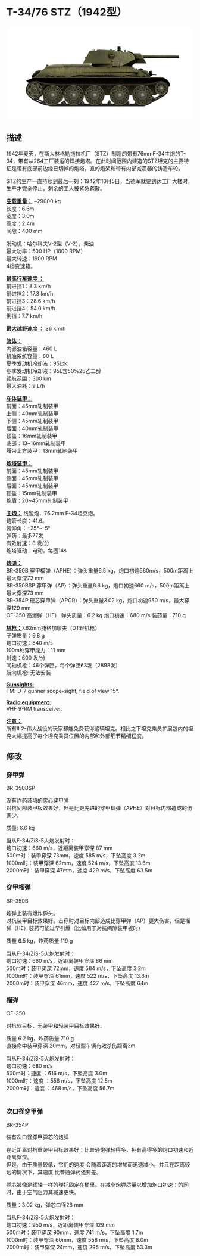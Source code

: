 # T-34/76 STZ（1942型）  
  
![_t34-76stz](../images/_t34-76stz.png)  
  
## 描述  
  
1942年夏天，在斯大林格勒拖拉机厂（STZ）制造的带有76mmF-34主炮的T-34，带有从264工厂装运的焊接炮塔。在此时间范围内建造的STZ坦克的主要特征是带有底部前边缘已切掉的炮塔，直的炮架和带有内部减震器的铸造车轮。  
  
STZ的生产一直持续到最后一刻：1942年10月5日，当德军就要到达工厂大楼时，生产才完全停止，剩余的工人被紧急疏散。  
  
<b><u>空载重量：</u></b> ~29000 kg  
长度：6.6m  
宽度：3.0m  
高度：2.4m  
间隙：400 mm  
  
发动机：哈尔科夫V-2型（V-2），柴油  
最大功率：500 HP（1800 RPM）  
最大转速：1900 RPM  
4档变速箱。  
  
<b><u>最高行车速度 ：</u></b>  
前进挡1：8.3 km/h  
前进挡2：17.3 km/h  
前进挡3：28.6 km/h  
前进挡4：54.0 km/h  
倒挡：7.7 km/h  
  
<b><u>最大越野速度 ：</u></b> 36 km/h  
  
<b><u>流体：</u></b>  
内部油箱容量：460 L  
机油系统容量：80 L  
夏季发动机冷却液：95L水  
冬季发动机冷却液：95L含50%25乙二醇  
续航范围：300 km  
最大油耗：9 L/h  
  
<b><u>车体装甲：</u></b>  
前面：45mm轧制装甲  
上侧：40mm轧制装甲  
下侧：45mm轧制装甲  
后面：40mm轧制装甲  
顶盖：16mm轧制装甲  
底部：13~16mm轧制装甲  
履带上方装甲：13mm轧制装甲  
  
<b><u>炮塔装甲：</u></b>  
前面：45mm轧制装甲  
侧面：45mm轧制装甲  
后面：45mm轧制装甲  
顶盖：15mm轧制装甲  
炮盾：20~45mm轧制装甲  
  
<b><u>主炮：</u></b> 线膛炮，76.2mm F-34坦克炮。  
炮管长度：41.6。  
俯仰角：+25°~-5°  
弹药：最多77发  
有效射速：8 发/分  
炮塔驱动：电动，每圈14s  
  
<b><u>炮弹：</u></b>  
BR-350B 穿甲榴弹（APHE）：弹头重量6.5 kg，炮口初速660m/s，500m距离上最大穿深72 mm  
BR-350BSP 穿甲弹（AP）：弹头重量6.6 kg，炮口初速660 m/s，500m距离上最大穿深73 mm  
BR-354P 硬芯穿甲弹（APCR）：弹头重量3.02 kg，炮口初速950 m/s，最大穿深129 mm  
OF-350 高爆弹（HE） 弹头质量：6.2 kg 炮口初速：680 m/s 装药量：710 g  
  
<b><u>机枪：</u></b>7.62mm捷格加廖夫（DT轻机枪）  
子弹质量：9.8 g  
炮口初速：840 m/s  
100m处穿甲能力：11 mm  
射速：600 发/分  
同轴机枪：46个弹匣，每个弹匣63发（2898发）  
航向机枪: 无法安装  
  
<b><u>Gunsights:</u></b>  
TMFD-7 gunner scope-sight, field of view 15°.  
  
<b><u>Radio equipment:</u></b>  
VHF 9-RM transceiver.  
  
  
<b><u>注意：</u></b>  
 所有IL2-伟大战役的玩家都能免费获得这辆坦克。相比之下坦克乘员扩展包内的坦克大幅提高了每个坦克乘员位置的内部和外部细节精细程度。  
  
  
## 修改  
  
  
### 穿甲弹  
  
BR-350BSP  
  
没有炸药装填的实心穿甲弹  
对抗间隙装甲板效果好，但是比更先进的穿甲榴弹（APHE）对目标内部造成的伤害少。  
  
质量: 6.6 kg  
  
当从F-34/ZiS-5火炮发射时：  
炮口初速：660 m/s，近距离装甲穿深 87 mm  
500m时：装甲穿深 73mm，速度 585 m/s，下坠高度 3.2m  
1000m时：装甲穿深 62mm，速度 524 m/s，下坠高度 13.6m  
2000m时：装甲穿深 47mm，速度 429 m/s，下坠高度 63.5m  
  
### 穿甲榴弹  
  
BR-350B  
  
炮弹上装有爆炸弹头。  
对抗装甲目标效果好。击穿时对目标内部造成比穿甲弹（AP）更大伤害，但是榴弹（HE）装药可能过早引爆（比如用于对抗间隙装甲板时）  
  
质量 6.5 kg，炸药质量 119 g  
  
当从F-34/ZiS-5火炮发射时：  
炮口初速：660 m/s，近距离装甲穿深 86 mm  
500m时：装甲穿深 72mm，速度 584 m/s，下坠高度 3.2m  
1000m时：装甲穿深 61mm，速度 522 m/s，下坠高度 13.6m  
2000m时：装甲穿深 46mm，速度 427 m/s，下坠高度 64m  ﻿
  
### 榴弹  
  
OF-350  
  
对抗软目标、无装甲和轻装甲目标效果好。  
  
质量 6.2 kg，炸药质量 710 g  
直接命中装甲穿深 20mm，对轻型车辆有效杀伤距离3m  
  
当从F-34/ZiS-5火炮发射时：  
炮口初速：680 m/s  
500m时：速度 ：616 m/s，下坠高度 3.0m  
1000m时：速度 ：558 m/s，下坠高度 12.5m  
2000m时：速度 ：468 m/s，下坠高度 56.7m  
  ﻿
  
### 次口径穿甲弹  
  
BR-354P  
  
装有次口径穿甲弹芯的炮弹  
  
在近距离对抗重装甲目标效果好：比普通炮弹轻得多，拥有高得多的炮口初速和近距离穿深。  
但是，由于质量较低，它们的速度 会随着距离的增加而迅速减小，并且在距离较远的情况下，其速度 比普通弹药还要差。  
  
弹芯被像是线轴一样的弹托固定在桶里。在减小炮弹质量以增加炮口初速：的同时，由于空气阻力其减速更快。  
  
质量：3.02 kg，弹芯口径28 mm  
  
当从F-34/ZiS-5火炮发射时：  
炮口初速：950 m/s，近距离装甲穿深 129 mm  
500m时：装甲穿深 90mm，速度 741 m/s，下坠高度 1.7m  
1000m时：装甲穿深 60mm，速度 558 m/s，下坠高度 8.0m  
2000m时：装甲穿深 24mm，速度 295 m/s，下坠高度 53.3m  